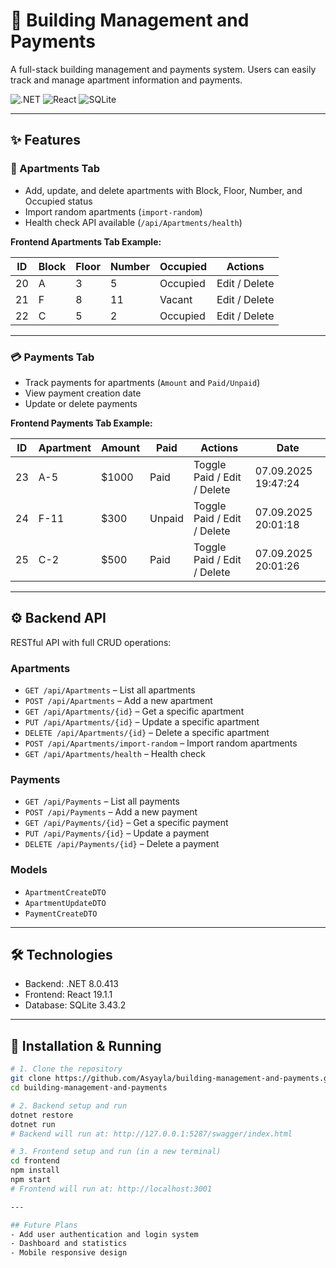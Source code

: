 # 🏢 Building Management and Payments

A full-stack building management and payments system. Users can easily track and manage apartment information and payments.

![.NET](https://img.shields.io/badge/.NET-8.0.413-blue)
![React](https://img.shields.io/badge/React-19.1.1-blue)
![SQLite](https://img.shields.io/badge/SQLite-3.43.2-orange)

---

## ✨ Features

### 🏢 Apartments Tab
- Add, update, and delete apartments with Block, Floor, Number, and Occupied status  
- Import random apartments (`import-random`)  
- Health check API available (`/api/Apartments/health`)  

**Frontend Apartments Tab Example:**

| ID  | Block | Floor | Number | Occupied | Actions      |
|-----|-------|-------|--------|----------|-------------|
| 20  | A     | 3     | 5      | Occupied | Edit / Delete |
| 21  | F     | 8     | 11     | Vacant   | Edit / Delete |
| 22  | C     | 5     | 2      | Occupied | Edit / Delete |

---

### 💳 Payments Tab
- Track payments for apartments (`Amount` and `Paid/Unpaid`)  
- View payment creation date  
- Update or delete payments  

**Frontend Payments Tab Example:**

| ID  | Apartment  | Amount | Paid   | Actions                 | Date                  |
|-----|-----------|--------|--------|------------------------|---------------------|
| 23  | A-5       | $1000  | Paid   | Toggle Paid / Edit / Delete | 07.09.2025 19:47:24 |
| 24  | F-11      | $300   | Unpaid | Toggle Paid / Edit / Delete | 07.09.2025 20:01:18 |
| 25  | C-2       | $500   | Paid   | Toggle Paid / Edit / Delete | 07.09.2025 20:01:26 |

---

## ⚙️ Backend API

RESTful API with full CRUD operations:

### Apartments
- `GET /api/Apartments` – List all apartments  
- `POST /api/Apartments` – Add a new apartment  
- `GET /api/Apartments/{id}` – Get a specific apartment  
- `PUT /api/Apartments/{id}` – Update a specific apartment  
- `DELETE /api/Apartments/{id}` – Delete a specific apartment  
- `POST /api/Apartments/import-random` – Import random apartments  
- `GET /api/Apartments/health` – Health check  

### Payments
- `GET /api/Payments` – List all payments  
- `POST /api/Payments` – Add a new payment  
- `GET /api/Payments/{id}` – Get a specific payment  
- `PUT /api/Payments/{id}` – Update a payment  
- `DELETE /api/Payments/{id}` – Delete a payment  

### Models
- `ApartmentCreateDTO`  
- `ApartmentUpdateDTO`  
- `PaymentCreateDTO`  

---

## 🛠 Technologies

- Backend: .NET 8.0.413  
- Frontend: React 19.1.1  
- Database: SQLite 3.43.2 

---

## 🚀 Installation & Running

```bash
# 1. Clone the repository
git clone https://github.com/Asyayla/building-management-and-payments.git
cd building-management-and-payments

# 2. Backend setup and run
dotnet restore
dotnet run
# Backend will run at: http://127.0.0.1:5287/swagger/index.html

# 3. Frontend setup and run (in a new terminal)
cd frontend
npm install
npm start
# Frontend will run at: http://localhost:3001

---

## Future Plans
- Add user authentication and login system  
- Dashboard and statistics  
- Mobile responsive design
